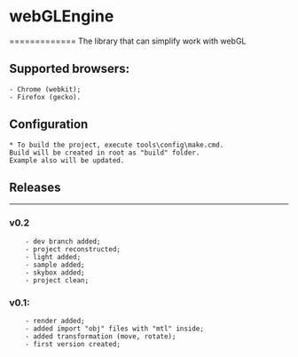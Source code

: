 # webGLEngine
=============
The library that can simplify work with webGL

## Supported browsers:
	- Chrome (webkit);
	- Firefox (gecko).

## Configuration
	* To build the project, execute tools\config\make.cmd.
	Build will be created in root as "build" folder.
	Example also will be updated.

## Releases
--------
### v0.2
		- dev branch added;
		- project reconstructed;
		- light added;
		- sample added;
		- skybox added;
		- project clean;
		
### v0.1:
		- render added;
		- added import "obj" files with "mtl" inside;
		- added transformation (move, rotate);
		- first version created;
		